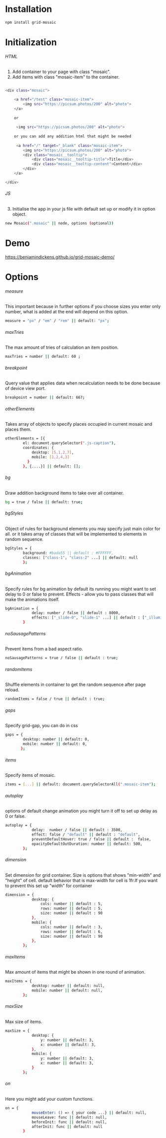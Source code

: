 # Installation

```bash
npm install grid-mosaic
```

# Initialization

###### HTML
1) Add container to your page with class "mosaic".
2) Add items with class "mosaic-item" to the container.

```bash

<div class="mosaic">

    <a href="/test" class="mosaic-item">
        <img src="https://picsum.photos/200" alt="photo">
    </a>
    
    or 
    
     <img src="https://picsum.photos/200" alt="photo">
     
    or you can add any addition html that might be needed
    
     <a href="/" target="_blank" class="mosaic-item">
        <img src="https://picsum.photos/200" alt="photo">
        <div class="mosaic__tooltip">
            <div class="mosaic__tooltip-title">Title</div>
            <div class="mosaic__tooltip-content">Content</div>
        </div>
    </a>

</div>
```

###### JS
3) Initialise the app in your js file with default set up or modify it in option object.

```bash
new Mosaic(".mosaic" || node, options (optional))
```

# Demo

https://benjamindickens.github.io/grid-mosaic-demo/

# Options

###### measure
This important because in further options if you choose sizes you enter only number,
what is added at the end will depend on this option.
```bash
measure = "px" / "em" / "rem" || default: "px";
```

###### maxTries
The max amount of tries of calculation an item position.
```bash
maxTries = number || default: 60 ;
```

###### breakpoint
Query value that applies data when recalculation needs to be done because of device view port.
```bash
breakpoint = number || default: 667;
```

###### otherElements
Takes array of objects to specify places occupied in current mosaic and places them.
```bash
otherElements = [{
        el: document.querySelector(".js-caption"),
        coordinates: {
            desktop: [5,1,2,7],
            mobile: [1,2,4,3]
          }
        }, {....}] || default: [];
```

###### bg
Draw addition background items to take over all container.
```bash
bg = true / false || default: true;
```

###### bgStyles
Object of rules for background elements you may specify just main color for all.
or it takes array of classes that will be implemented to elements in random sequence.
```bash
bgStyles = {
        background: #bada55 || default : #FFFFFF,
        classes: ["class-1", "class-2" ...] || default: null
        };
```

###### bgAnimation
Specify rules for bg animation by default its running you might want to set delay to 0 or false to prevent.
Effects - allow you to pass classes that will make the animations itself.
```bash
bgAnimation = {
            delay: number / false || default : 8000,
            effects: ["_slide-0", "slide-1" ...] || default : ["_illuminate-0", "_illuminate-1", "_illuminate-2", "_illuminate-3"]
        }
```

###### noSausagePatterns
Prevent items from a bad aspect ratio. 
```bash
noSausagePatterns = true / false || default : true;
```

###### randomItems
Shuffle elements in container to get the random sequence after page reload.
```bash
randomItems = false / true || default : true;
```

###### gaps
Specify grid-gap, you can do in css
```bash
gaps = {
        desktop: number || default: 0,
        mobile: number || default: 0,
       };
```

###### items
Specify items of mosaic.
```bash
items = [...] || default: document.querySelectorAll(".mosaic-item");
```

###### autoplay
options of default change animation you might turn it off to set up delay as 0 or false.
```bash
autoplay = {
            delay:  number / false || default : 3500,
            effect: false / "default" || default : "default",
            preventDefaultHover: true / false || default :  false,
            opacityDefaultOutDuration: number || default: 500,
        };
```

###### dimension
Set dimension for grid container. Size is options that shows "min-width" and "height" of cell.
default behavior that is max-width for cell is 1fr.If you want to prevent this set up "width" for container
```bash
dimension = {
            desktop: {
                cols: number || default : 5,
                rows: number || default : 5,
                size: number || default : 90
            },
            mobile: {
                cols: number || default : 3,
                rows: number || default : 6,
                size: number || default : 90
            },
        };
```

###### maxItems
Max amount of items that might be shown in one round of animation.
```bash
maxItems = {
            desktop: number || default: null,
            mobile: number || default: null,
        };
```

###### maxSize
Max size of items.
```bash
maxSize = {
            desktop: {
                y: number || default: 3,
                x: onumber || default: 3,
            },
            mobile: {
                y: number || default: 3,
                x: number || default: 3,
            }
        };
```

###### on
Here you might add your custom functions.
```bash
on = {
            mouseEnter: () => { your code ...} || default: null,
            mouseLeave: func || default: null,
            beforeInit: func || default: null,
            afterInit: func || default: null
        }
```